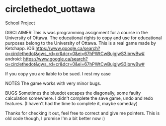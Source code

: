 # circlethedot_uottawa
School Project 

DISCLAIMER
This is was programming assignment for a course in the University of Ottawa.
The educational rights to copy and use for educational purposes belong to the University of Ottawa.
This is a real game made by Ketchapp.
iOS:https://www.google.ca/search?q=circlethedot&gws_rd=cr&dcr=0&ei=67hPWtCwBujgjwS3ibrwBw#
android: https://www.google.ca/search?q=circlethedot&gws_rd=cr&dcr=0&ei=67hPWtCwBujgjwS3ibrwBw#

If you copy you are liable to be sued. I rest my case

NOTES
The game works with very minor bugs.

BUGS
Sometimes the bluedot escapes the diagonally, some faulty calculation somewhere.
I didn't complete the save game, undo and redo features. (I haven't had the time to complete it, maybe someday)

Thanks for checking it out, feel free to correct and give me pointers. This is old code though, I promise I'm a bit better now :)

